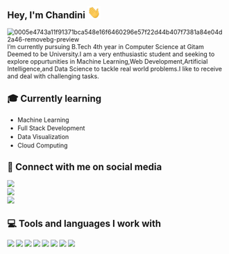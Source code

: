 <h2> Hey, I'm Chandini <img src="https://raw.githubusercontent.com/ABSphreak/ABSphreak/master/gifs/Hi.gif" width="30px"></h2><img align="right" src="https://media.istockphoto.com/vectors/working-from-home-office-person-sitting-on-table-workplace-or-girl-vector-id1222740603?b=1&k=6&m=1222740603&s=170667a&w=0&h=Y2yyjzam1kaVQFhtyTygbmP_BAp_l2BDquW67hkcM9o=" alt="0005e4743a11f91371bca548e16f6460296e57f22d44b407f7381a84e04d2a46-removebg-preview" border="0">
I’m currently pursuing B.Tech 4th year in Computer Science at Gitam Deemed to be University.I am a very enthusiastic student and seeking to explore oppurtunities in Machine Learning,Web Development,Artificial Intelligence,and Data Science to tackle real world problems.I like to receive and deal with challenging tasks.
</br>

## 🎓 Currently learning 
 * Machine Learning <img height=16 width=16 src="https://static.thenounproject.com/png/2010152-200.png"/> 
 * Full Stack Development <img height=16 width=16 src="https://image.flaticon.com/icons/png/512/919/919827.png"/> <img height=16 width=16 src="https://3.bp.blogspot.com/-oRSUw_TmO9o/XIb61m88fcI/AAAAAAAAIq0/vnxl2zzsXEQsnHI2fH4GjKu_ZT0urRo4wCK4BGAYYCw/s1600/icon%2Bcss%2B3.png"/><img height=16 width=16 src="https://cdn.iconscout.com/icon/free/png-256/javascript-2038874-1720087.png"/><img height=16 width=16 src="https://image.flaticon.com/icons/png/512/29/29540.png"/><img height=16 width=16 src="https://image.flaticon.com/icons/png/512/2306/2306109.png"/>
 * Data Visualization <img height=17 width=18 src="https://www.vhv.rs/dpng/d/467-4670884_analytics-icon-png-png-download-data-clipart-black.png"/>
 * Cloud Computing <img height=17 width=18 src="https://cdn.iconscout.com/icon/free/png-256/cloud-computing-2807433-2332489.png"/>

## 📲 Connect with me on social media 
<p align="left">
  <a target="_blank"href="https://www.linkedin.com/in/chandini-senapathi-244248187 "><img src="https://img.shields.io/badge/linkedin-%230077B5.svg?&style=for-the-badge&logo=linkedin&logoColor=white" /></a>&nbsp;&nbsp;&nbsp;&nbsp;<br/>
  <a target="_blank"href="https://www.instagram.com/chandini_senapathi/?r=nametag"><img src="https://img.shields.io/badge/-INSTAGRAM-cc0099?&style=for-the-badge&logo=instagram&logoColor=white" /></a>&nbsp;&nbsp;&nbsp;&nbsp;<br/>
 <a target="_blank"href="https://github.com/Chandini32"><img src="https://img.shields.io/badge/GitHub-black.svg?&style=for-the-badge&logo=github&logoColor=white" /></a>&nbsp;&nbsp;&nbsp;&nbsp;<br/>
</p>

## 💻 Tools and languages I work with
<div align items="left">
<img src="https://img.icons8.com/color/48/000000/python.png"/>
<img src="https://img.icons8.com/color/48/000000/c-programming.png"/>
<img src="https://img.icons8.com/color/48/000000/c-plus-plus-logo.png"/>
<img src="https://img.icons8.com/color/48/000000/java-coffee-cup-logo.png"/>
<img src="https://img.icons8.com/color/48/000000/html-5.png"/>
<img src="https://img.icons8.com/color/48/000000/css3.png"/>
<img src="https://img.icons8.com/color/48/000000/javascript.png"/>
<img src="https://img.icons8.com/color/48/000000/visual-studio-code-2019.png"/>
</div>
 
      

<!---
Chandini32/Chandini32 is a ✨ special ✨ repository because its `README.md` (this file) appears on your GitHub profile.
You can click the Preview link to take a look at your changes.
--->
